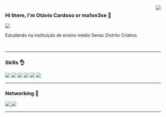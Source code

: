 <img align='right' src="https://github-readme-stats.vercel.app/api?username=otaviocardosooo&show_icons=true&theme=radical">

### Hi there, I'm Otávio Cardoso or ma1on3se 🤙

<img src="https://img.shields.io/static/v1?label=Overview&message=otaviocardosooo&color=181424&style=for-the-badge&logo=GitHub">

<p>Estudando na instituição de ensino médio Senac Distrito Criativo</p>

</br>
<hr>

### Skills 👌
<img src="https://img.shields.io/badge/JavaScript-323330?style=for-the-badge&logo=javascript&logoColor=F7DF1E"> <img src="https://img.shields.io/badge/HTML5-E34F26?style=for-the-badge&logo=html5&logoColor=white">
<img src="https://img.shields.io/badge/CSS3-1572B6?style=for-the-badge&logo=css3&logoColor=white">
<img src="https://img.shields.io/badge/PHP-777BB4?style=for-the-badge&logo=php&logoColor=white">
<img src="https://img.shields.io/badge/Bootstrap-563D7C?style=for-the-badge&logo=bootstrap&logoColor=white">
<img src="https://img.shields.io/badge/Git-E34F26?style=for-the-badge&logo=git&logoColor=white">

<hr>

### Networking 🤝

<a href="https://www.instagram.com/otavio._.cardoso/"><img src="https://img.shields.io/badge/Instagram-E4405F?style=for-the-badge&logo=instagram&logoColor=white"> <a/><a href="https://www.linkedin.com/in/ot%C3%A1vio-cardoso-597079213/"><img src="https://img.shields.io/badge/LinkedIn-0077B5?style=for-the-badge&logo=linkedin&logoColor=white"></a>

<hr>


